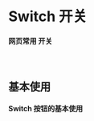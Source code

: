 <script setup lang="ts">
import demo1 from './demo1.vue'
import Preview from '@/components/Preview.vue'
</script>

# Switch 开关

#### 网页常用 开关

<br/>

## 基本使用

#### Switch 按钮的基本使用

<br/>
<div class="componetnsBox">
  <demo1/>
</div>
<br/>
<Preview comp-name="Switch" demo-name="demo1"/>